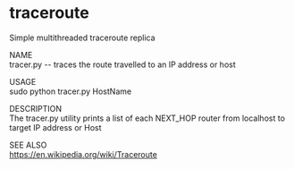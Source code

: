 # traceroute
Simple multithreaded traceroute replica 

NAME <br>
<t>tracer.py -- traces the route travelled to an IP address or host

USAGE <br>
<t> sudo python tracer.py HostName

DESCRIPTION <br>
<t> The tracer.py utility prints a list of each NEXT_HOP router from localhost to target IP address or Host

SEE ALSO <br>
<t> https://en.wikipedia.org/wiki/Traceroute
